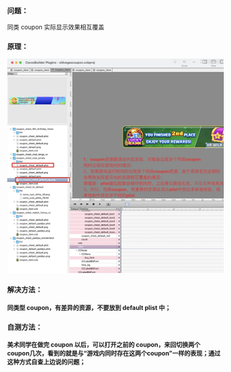 ### 问题：

同类 coupon 实际显示效果相互覆盖

### 原理：

![image1](/assets/531a6657920276e07ffc404d81b2bb2b.png)

### 解决方法：

#### 同类型 coupon，有差异的资源，不要放到 default plist 中；

### 自测方法：

#### 美术同学在做完 coupon 以后，可以打开之前的 coupon，来回切换两个 coupon几次，看到的就是与“游戏内同时存在这两个coupon”一样的表现；通过这种方式自查上边说的问题；
